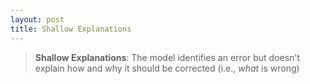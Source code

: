 ```yaml
---
layout: post
title: Shallow Explanations
---
```


> **Shallow Explanations**: The model identifies an error but doesn't explain how and why it should be corrected (i.e., *what* is wrong)
